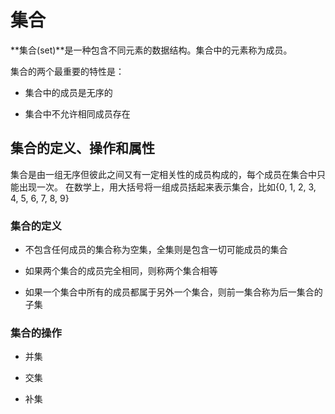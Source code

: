 # 集合

**集合(set)**是一种包含不同元素的数据结构。集合中的元素称为成员。

集合的两个最重要的特性是：

* 集合中的成员是无序的

* 集合中不允许相同成员存在

## 集合的定义、操作和属性

集合是由一组无序但彼此之间又有一定相关性的成员构成的，每个成员在集合中只能出现一次。
在数学上，用大括号将一组成员括起来表示集合，比如{0, 1, 2, 3, 4, 5, 6, 7, 8, 9}

### 集合的定义

* 不包含任何成员的集合称为空集，全集则是包含一切可能成员的集合

* 如果两个集合的成员完全相同，则称两个集合相等

* 如果一个集合中所有的成员都属于另外一个集合，则前一集合称为后一集合的子集

### 集合的操作

* 并集

* 交集

* 补集